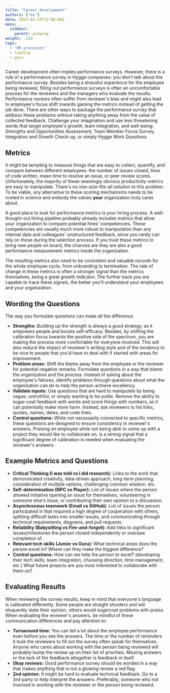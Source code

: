 ```yaml
---
title: "Career development"
authors: ["ev"]
date: 2023-04-29T12:00:00Z
menu:
  sidebar:
    parent: growing
weight: -110
tags:
  - "HR processes"
  - leading
  - guru
---
```


Career development often implies performance surveys. However, there is a rule of a performance survey in Hygge companies: you don't talk about the performance survey. Besides being a stressful experience for the employee being reviewed, filling out performance surveys is often an uncomfortable process for the reviewers and the managers who evaluate the results. Performance reviews often suffer from reviewer's bias and might also lead to employee's focus shift towards gaming the metrics instead of getting the job done. There are other ways to package the performance survey that address these problems without taking anything away from the value of collected feedback. Challenge your imagination and use less threatening words that target employee's growth, team integration, and well-being: Strengths and Opportunities Assessment, Team Member Focus Survey, Integration and Growth Check-up, or simply Hygge Work Questions.

## Metrics

It might be tempting to measure things that are easy to collect, quantify, and compare between different employees: the number of issues closed, lines of code written, mean time to resolve an issue, or peer review scores. Unfortunately, the majority of these seemingly obvious productivity metrics are easy to manipulate. There's no one-size-fits-all solution to this problem. To be viable, any alternative to these scoring mechanisms needs to be rooted in science and embody the values **your** organization truly cares about.

A good place to look for performance metrics is your hiring process. A well-thought-out hiring pipeline probably already includes metrics that allow your organization to compare potential hires' competencies. These competencies are usually much more robust to manipulation than any internal data and colleagues' unstructured feedback, since you rarely can rely on those during the selection process. If you trust these metrics to bring new people on board, the chances are they are also a good performance measurement metrics inside the organization.

The resulting metrics also need to be consistent and valuable records for the whole employee cycle, from onboarding to termination. The rate of change in these metrics is often a stronger signal than the metrics themselves, being a great growth indicator. The further back you are capable to trace these signals, the better you'll understand your employees and your organization.

## Wording the Questions

The way you formulate questions can make all the difference.

- **Strengths:** Building up the strength is always a good strategy, as it empowers people and boosts self-efficacy. Besides, by shifting the calibration focus towards the positive side of the spectrum, you are making the process more comfortable for everyone involved. This will also reduce the impact of reviewer's writing style and of the tendency to be nice to people that you'd have to deal with if started with areas for improvement.
- **Problem areas:** Shift the blame away from the employee or the reviewer for potential negative remarks. Formulate questions in a way that blame the organization and the process. Instead of asking about the employee's failures, identify problems through questions about what the organization can do to help the person achieve excellency.
- **Validate inputs:** Use questions that are hard to manipulate by being vague, untruthful, or simply wanting to be polite. Remove the ability to sugar-coat feedback with words and score things with numbers, as it can potentially make more harm. Instead, ask reviewers to list links, quotes, names, dates, and code lines.
- **Control questions:** While not necessarily connected to specific metrics, these questions are designed to ensure consistency in reviewer's answers. Praising an employee while not being able to come up with a project they would like to collaborate on, is a strong signal that a significant degree of calibration is needed when evaluating the reviewer's answers.

## Example Metrics and Questions

- **Critical Thinking (I was told vs I did research):** Links to the work that demonstrated creativity, data-driven approach, long-term planning, consideration of multiple options, challenging common wisdom, etc.
- **Self-determination (NPC vs Player):** List of issues where the person showed initiative opening an issue for themselves, volunteering in someone else's issue, or contributing their own opinion to a discussion.
- **Asynchronous teamwork (Email vs GitHub):** List of issues the person participated in that required a high degree of cooperation with others, splitting difficult tasks into smaller issues, and communicating through technical requirements, diagrams, and pull requests.
- **Reliability (Babysitting vs Fire-and-forget):** Add links to significant issues/milestones the person closed independently or oversaw completion of.
- **Relevant tech skills (Junior vs Guru):** What technical areas does the person excel in? Where can they make the biggest difference?
- **Control questions:** How can we help the person to excel? (developing their tech skills, team integration, choosing direction, time management, etc.) What future projects are you most interested to collaborate with them on?

## Evaluating Results

When reviewing the survey results, keep in mind that everyone's language is calibrated differently. Some people are straight shooters and will eloquently state their opinion, others would sugarcoat problems with praise. When evaluating the reviewer's answers, be mindful of these communication differences and pay attention to:

- **Turnaround time:** You can tell a lot about the employee performance even before you see the answers. The time or the number of reminders it took the reviewers to fill out the survey often speak for themselves. Anyone who cares about working with the person being reviewed will probably bump the review up on their list of priorities. Missing answers or the lack of the feedback altogether is feedback in itself.
- **Okay reviews:** Good performance survey should be worded in a way that makes anything that is not a glowing review a red flag.
- **2nd opinion:** It might be hard to evaluate technical feedback. Go to a 3rd-party to help interpret the answers. Preferably, someone who not involved in working with the reviewer or the person being reviewed.
